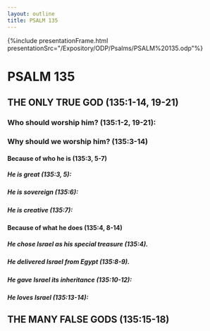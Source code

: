 ```yaml
---
layout: outline
title: PSALM 135
---
```

{%include presentationFrame.html presentationSrc="/Expository/ODP/Psalms/PSALM%20135.odp"%}

# PSALM 135 
## THE ONLY TRUE GOD (135:1-14, 19-21) 
###  Who should worship him? (135:1-2, 19-21): 
###  Why should we worship him? (135:3-14) 
####  Because of who he is (135:3, 5-7) 
#####  He is great (135:3, 5): 
#####  He is sovereign (135:6): 
#####  He is creative (135:7): 
####  Because of what he does (135:4, 8-14) 
#####  He chose Israel as his special treasure (135:4). 
#####  He delivered Israel from Egypt (135:8-9). 
#####  He gave Israel its inheritance (135:10-12): 
#####  He loves Israel (135:13-14): 
## THE MANY FALSE GODS (135:15-18) 
